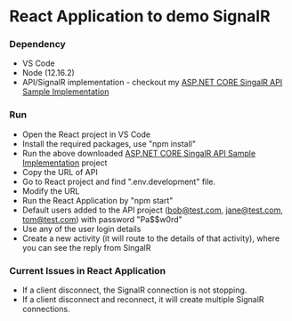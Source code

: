 # React Application to demo SignalR

### Dependency
- VS Code
- Node (12.16.2)
- API/SignalR implementation - checkout my [ASP.NET CORE SingalR API Sample Implementation](https://github.com/MathavanN/asp_net_core_signalR)

### Run
- Open the React project in VS Code
- Install the required packages, use "npm install"
- Run the above downloaded [ASP.NET CORE SingalR API Sample Implementation](https://github.com/MathavanN/asp_net_core_signalR) project
- Copy the URL of API
- Go to React project and find ".env.development" file.
- Modify the URL
- Run the React Application by "npm start"
- Default users added to the API project (bob@test.com, jane@test.com, tom@test.com) with password "Pa$$w0rd"
- Use any of the user login details
- Create a new activity (it will route to the details of that activity), where you can see the reply from SingalR

### Current Issues in React Application
- If a client disconnect, the SignalR connection is not stopping.
- If a client disconnect and reconnect, it will create multiple SignalR connections.
